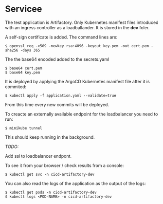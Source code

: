 # Servicee

The test application is Artifactory. Only Kubernetes manifest files introduced with an ingress controller as a loadballander.
It is stored in the **dev** foler.

A self-sign certificate is added.
The command lines are:
```
$ openssl req -x509 -newkey rsa:4096 -keyout key.pem -out cert.pem -sha256 -days 365
```
The the base64 encoded added to the secrets.yaml
```
$ base64 cert.pem
$ base64 key.pem
```

It is deployed by applying the ArgoCD Kubernetes manifest file after it is commited:
```
$ kubectl apply -f application.yaml --validate=true
```

From this time every new commits will be deployed.

To creacte an externally available endpoint for the loadbalancer you need to run:
```
$ minikube tunnel
```
This should keep running in the background.

*TODO:*

Add ssl to loadbalancer endpont.

To see it from your browser / check results from a console:

```
$ kubectl get svc -n cicd-artifactory-dev
```

You can also read the logs of the application as the output of the logs:

```
$ kubectl get pods -n cicd-artifactory-dev
$ kubectl logs <POD-NAME> -n cicd-artifactory-dev
```
